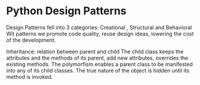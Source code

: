# Python Design Patterns

Design Patterns fell into 3 categories:
Creational , Structural and Behavioral
Wit patterns we promote code quality, reuse design ideas, lowering the cost of the 
development.

Inheritance: relation between parent and child The child class keeps
the attributes and the methods of its parent, add new attributes, overrides the existing
methods. 
The polymorfism enables a parent class to be manifested into any of its child classes.
The true nature of the object is hidden until its method is invoked.


